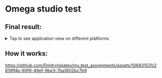 # Omega studio test

## Final result:

<details>
  <summary>Tap to see application view on different platforms</summary>
  <ol>
     <li>
      <a href="#getting-started">Android smartphone and tablet</a>
      <ul>
          <p float="left">
           <img src="https://github.com/DmitryIgnatev/my_test_assignments/blob/main/git_assets/omega_studio_android.jpg" height="300" />
           <img src="https://github.com/DmitryIgnatev/my_test_assignments/blob/main/git_assets/omega_studio_tablet.jpg" height="300" /> 
          </p>
      </ul>
    </li>
    <li>
      <a href="#getting-started">Windows</a>
      <ul>
        <img src="https://github.com/DmitryIgnatev/my_test_assignments/blob/main/git_assets/omega_studio_windows.jpg" width="600" />
      </ul>
    </li>
    <li>
      <a href="#getting-started">Web vesrion</a>
      <ul>
        <p float="left">
          <img src="https://github.com/DmitryIgnatev/my_test_assignments/blob/main/git_assets/omega_studio_web_top.png" width="600" />
          <img src="https://github.com/DmitryIgnatev/my_test_assignments/blob/main/git_assets/omega_studio_web_bottom.png" width="600" /> 
        </p>
      </ul>
    </li>
  </ol>
</details>

## How it works:

https://github.com/DmitryIgnatev/my_test_assignments/assets/106831531/2819ff4e-90f9-49e1-9be3-7ba1602bc7b9
